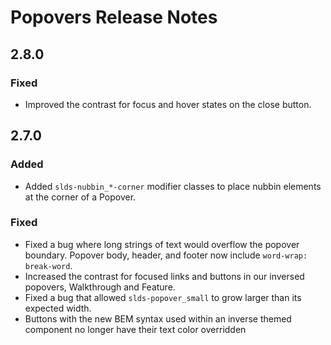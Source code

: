 <!-- Release notes authoring guidelines: http://keepachangelog.com/ -->

# Popovers Release Notes

<!-- ## [Unreleased] -->

## 2.8.0

### Fixed

- Improved the contrast for focus and hover states on the close button.

## 2.7.0

### Added
- Added `slds-nubbin_*-corner` modifier classes to place nubbin elements at the corner of a Popover.

### Fixed

- Fixed a bug where long strings of text would overflow the popover boundary. Popover body, header, and footer now include `word-wrap: break-word`.
- Increased the contrast for focused links and buttons in our inversed popovers, Walkthrough and Feature.
- Fixed a bug that allowed `slds-popover_small` to grow larger than its expected width.
- Buttons with the new BEM syntax used within an inverse themed component no longer have their text color overridden

